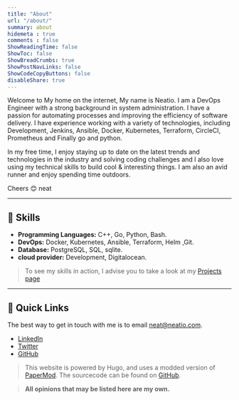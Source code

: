 ```yaml
---
title: "About"
url: "/about/"
summary: about
hidemeta : true
comments : false
ShowReadingTime: false
ShowToc: false
ShowBreadCrumbs: true
ShowPostNavLinks: false
ShowCodeCopyButtons: false
disableShare: true
---
```

Welcome to My home on the internet, My name is Neatio.
I am a DevOps Engineer with a strong background in system administration. I have a passion for automating processes and improving the efficiency of software delivery.
I have experience working with a variety of technologies, including Development, Jenkins, Ansible, Docker, Kubernetes, Terraform, CircleCI, Prometheus and Finally go and python.

In my free time, I enjoy staying up to date on the latest trends and technologies in the industry and solving coding challenges and I also love using my technical skills to build cool & interesting things.
I am also an avid runner and enjoy spending time outdoors.

Cheers 😊
neat

---
## 🎿 Skills

- **Programming Languages:** C++, Go, Python, Bash.
- **DevOps:** Docker, Kubernetes, Ansible, Terraform, Helm ,Git.
- **Database:** PostgreSQL, SQL, sqlite.
- **cloud provider:** Development, Digitalocean.

> To see my skills in action, I advise you to take a look at my [Projects page](/projects/)
---
## 🔗 Quick Links
The best way to get in touch with me is to email [neat@neatio.com](mailto:neat@neatio.com).
- [LinkedIn](https://www.linkedin.com/in/neatio)
- [Twitter](https://twitter.com/neat_io )
- [GitHub](https://github.com/neatio )

> This website is powered by Hugo, and uses a modded version of [PaperMod](https://github.com/adityatelange/hugo-PaperMod). The sourcecode can be found on [GitHub](https://github.com/neatio/neatio.com).

> **All opinions that may be listed here are my own.**
